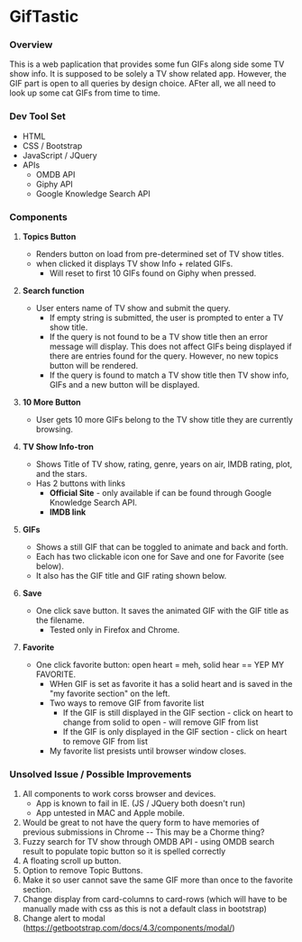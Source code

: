 # GifTastic

### Overview

This is a web paplication that provides some fun GIFs along side some TV show info. It is supposed to be solely a TV show related app. However, the GIF part is open to all queries by design choice. AFter all, we all need to look up some cat GIFs from time to time.

### Dev Tool Set
- HTML
- CSS / Bootstrap
- JavaScript / JQuery
- APIs
   * OMDB API
   * Giphy API
   * Google Knowledge Search API

### Components

1. **Topics Button**
   * Renders button on load from pre-determined set of TV show titles.
   * when clicked it displays TV show Info + related GIFs.
      * Will reset to first 10 GIFs found on Giphy when pressed.

2. **Search function**
   * User enters name of TV show and submit the query.
      * If empty string is submitted, the user is prompted to enter a TV show title.
      * If the query is not found to be a TV show title then an error message will display. This does not affect GIFs being displayed if there are entries found for the query. However, no new topics button will be rendered.
      * If the query is found to match a TV show title then TV show info, GIFs and a new button will be displayed.

3. **10 More Button**
   * User gets 10 more GIFs belong to the TV show title they are currently browsing.

4. **TV Show Info-tron**
   * Shows Title of TV show, rating, genre, years on air, IMDB rating, plot, and the stars.
   * Has 2 buttons with links
      * **Official Site** - only available if can be found through Google Knowledge Search API.
      * **IMDB link**

5. **GIFs**
   * Shows a still GIF that can be toggled to animate and back and forth.
   * Each has two clickable icon one for Save and one for Favorite (see below).
   * It also has the GIF title and GIF rating shown below.

6. **Save**
   * One click save button. It saves the animated GIF with the GIF title as the filename.
      * Tested only in Firefox and Chrome.

7. **Favorite**
   * One click favorite button: open heart = meh, solid hear == YEP MY FAVORITE.
      * WHen GIF is set as favorite it has a solid heart and is saved in the "my favorite section" on the left.
      * Two ways to remove GIF from favorite list
         * If the GIF is still displayed in the GIF section - click on heart to change from solid to open - will remove GIF from list
         * If the GIF is only displayed in the GIF section - click on heart to remove GIF from list
      * My favorite list presists until browser window closes.

### Unsolved Issue / Possible Improvements
1. All components to work corss browser and devices.
   * App is known to fail in IE. (JS / JQuery both doesn't run)
   * App untested in MAC and Apple mobile.
2. Would be great to not have the query form to have memories of previous submissions in Chrome -- This may be a Chorme thing?
3. Fuzzy search for TV show through OMDB API - using OMDB search result to populate topic button so it is spelled correctly
4. A floating scroll up button.
5. Option to remove Topic Buttons.
6. Make it so user cannot save the same GIF more than once to the favorite section.
7. Change display from card-columns to card-rows (which will have to be manually made with css as this is not a default class in bootstrap)
8. Change alert to modal (https://getbootstrap.com/docs/4.3/components/modal/)

